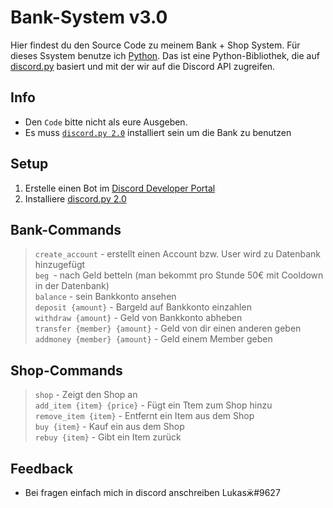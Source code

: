 # Bank-System v3.0

Hier findest du den Source Code zu meinem Bank + Shop System. Für dieses Ssystem benutze ich [Python](https://www.python.org/downloads/release/python-3910/). Das ist eine Python-Bibliothek, die auf [discord.py](https://github.com/Rapptz/discord.py) basiert und mit der wir auf die Discord API zugreifen.

## Info
- Den `Code` bitte nicht als eure Ausgeben.
- Es muss [`discord.py 2.0`](https://pypi.org/project/discord.py/) installiert sein um die Bank zu benutzen

## Setup
1. Erstelle einen Bot im [Discord Developer Portal](https://discord.com/developers/applications/)
2. Installiere [discord.py 2.0](https://pypi.org/project/discord.py/)

## Bank-Commands
> `create_account` - erstellt einen Account bzw. User wird zu Datenbank hinzugefügt                      
> `beg `- nach Geld betteln (man bekommt pro Stunde 50€ mit Cooldown in der Datenbank)                          
> `balance` - sein Bankkonto ansehen                         
> `deposit {amount}` - Bargeld auf Bankkonto einzahlen                          
> `withdraw {amount}` - Geld von Bankkonto abheben                              
> `transfer {member} {amount}` - Geld von dir einen anderen geben    
> `addmoney {member} {amount}` - Geld einem Member geben

## Shop-Commands
> `shop` - Zeigt den Shop an                  
> `add_item {item} {price}` - Fügt ein Ttem zum Shop hinzu    
> `remove_item {item}` - Entfernt ein Item aus dem Shop   
> `buy {item}` - Kauf ein aus dem Shop   
> `rebuy {item}` - Gibt ein Item zurück

## Feedback
- Bei fragen einfach mich in discord anschreiben Lukasӝ#9627
